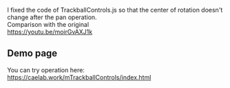 I fixed the code of TrackballControls.js so that the center of rotation doesn't change after the pan operation.  
Comparison with the original  
https://youtu.be/moirGvAXJ1k

## Demo page  
You can try operation here:  
https://caelab.work/mTrackballControls/index.html
